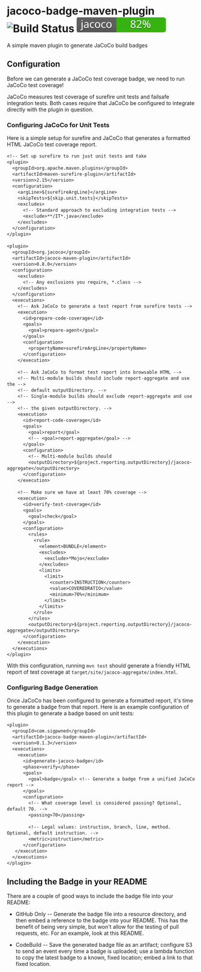 # jacoco-badge-maven-plugin ![Build Status](https://codebuild.us-east-1.amazonaws.com/badges?uuid=eyJlbmNyeXB0ZWREYXRhIjoiYW50WHpPZStGUnVwT0VIWUpkUkhQZGVNWllGdWZuT3cvb3lVRk1ic0p6d0ZUdCt6ZWlyaDRub1E0b2lNNXlUdEQ2YlpBNEhXNTRsaDRBU3p2VnFXTENBPSIsIml2UGFyYW1ldGVyU3BlYyI6IkdjS0JTcFErUURac3VTbisiLCJtYXRlcmlhbFNldFNlcmlhbCI6MX0%3D&branch=master) ![Test Coverage](target/jacoco.svg)

A simple maven plugin to generate JaCoCo build badges

## Configuration

Before we can generate a JaCoCo test coverage badge, we need to run
JaCoCo test coverage!

JaCoCo measures test coverage of surefire unit tests and failsafe
integration tests. Both cases require that JaCoCo be configured to
integrate directly with the plugin in question.

### Configuring JaCoCo for Unit Tests

Here is a simple setup for surefire and JaCoCo that generates a
formatted HTML JaCoCo test coverage report.

    <!-- Set up surefire to run just unit tests and take
    <plugin>
      <groupId>org.apache.maven.plugins</groupId>
      <artifactId>maven-surefire-plugin</artifactId>
      <version>2.15</version>
      <configuration>
        <argLine>${surefireArgLine}</argLine>
        <skipTests>${skip.unit.tests}</skipTests>
        <excludes>
          <!-- Standard approach to excluding integration tests -->
          <exclude>**/IT*.java</exclude>
        </excludes>
      </configuration>
    </plugin>

    <plugin>
      <groupId>org.jacoco</groupId>
      <artifactId>jacoco-maven-plugin</artifactId>
      <version>0.8.0</version>
      <configuration>
        <excludes>
          <!-- Any exclusions you require, *.class -->
        </excludes>
      </configuration>
      <executions>
        <!-- Ask JaCoCo to generate a test report from surefire tests -->
        <execution>
          <id>prepare-code-coverage</id>
          <goals>
            <goal>prepare-agent</goal>
          </goals>
          <configuration>
            <propertyName>surefireArgLine</propertyName>
          </configuration>
        </execution>

        <!-- Ask JaCoCo to format test report into browsable HTML -->
        <!-- Multi-module builds should include report-aggregate and use the -->
        <!-- default outputDirectory. -->
        <!-- Single-module builds should exclude report-aggregate and use -->
        <!-- the given outputDirectory. -->
        <execution>
          <id>report-code-coverage</id>
          <goals>
            <goal>report</goal>
            <!-- <goal>report-aggregate</goal> -->
          </goals>
          <configuration>
            <!-- Multi-module builds should 
            <outputDirectory>${project.reporting.outputDirectory}/jacoco-aggregate</outputDirectory>
          </configuration>
        </execution>

        <!-- Make sure we have at least 70% coverage -->
        <execution>
          <id>verify-test-coverage</id>
          <goals>
            <goal>check</goal>
          </goals>
          <configuration>
            <rules>
              <rule>
                <element>BUNDLE</element>
                <excludes>
                  <exclude>*Mojo</exclude>
                </excludes>
                <limits>
                  <limit>
                    <counter>INSTRUCTION</counter>
                    <value>COVEREDRATIO</value>
                    <minimum>70%</minimum>
                  </limit>
                </limits>
              </rule>
            </rules>
            <outputDirectory>${project.reporting.outputDirectory}/jacoco-aggregate</outputDirectory>
          </configuration>
        </execution>
      </executions>
    </plugin>

With this configuration, running `mvn test` should generate a friendly
HTML report of test coverage at `target/site/jacoco-aggregate/index.html`.

### Configuring Badge Generation

Once JaCoCo has been configured to generate a formatted report, it's
time to generate a badge from that report. Here is an example
configuration of this plugin to generate a badge based on unit tests:

    <plugin>
      <groupId>com.sigpwned</groupId>
      <artifactId>jacoco-badge-maven-plugin</artifactId>
      <version>0.1.3</version>
      <executions>
        <execution>
          <id>generate-jacoco-badge</id>
          <phase>verify</phase>
          <goals>
            <goal>badge</goal> <!-- Generate a badge from a unified JaCoCo report -->
          </goals>
          <configuration>
            <!-- What coverage level is considered passing? Optional, default 70. -->
            <passing>70</passing>

            <!-- Legal values: instruction, branch, line, method. Optional, default instruction. -->
            <metric>instruction</metric>
          </configuration>
       </execution>
      </executions>
    </plugin>

## Including the Badge in your README

There are a couple of good ways to include the badge file into your
README:

* GitHub Only -- Generate the badge file into a resource directory,
  and then embed a reference to the badge into your README. This has
  the benefit of being very simple, but won't allow for the testing of
  pull requests, etc. For an example, look at this README.

* CodeBuild -- Save the generated badge file as an artifact; configure
  S3 to send an event every time a badge is uploaded; use a lambda
  function to copy the latest badge to a known, fixed location; embed
  a link to that fixed location.
